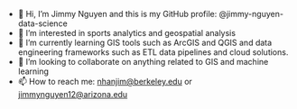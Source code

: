 - 👋 Hi, I’m Jimmy Nguyen and this is my GitHub profile: @jimmy-nguyen-data-science
- 👀 I’m interested in sports analytics and geospatial analysis
- 🌱 I’m currently learning GIS tools such as ArcGIS and QGIS and data engineering frameworks such as ETL data pipelines and cloud solutions.
- 💞️ I’m looking to collaborate on anything related to GIS and machine learning
- 📫 How to reach me: nhanjim@berkeley.edu or jimmynguyen12@arizona.edu

<!---
jimmy-nguyen-data-science/jimmy-nguyen-data-science is a ✨ special ✨ repository because its `README.md` (this file) appears on your GitHub profile.
You can click the Preview link to take a look at your changes.
--->

